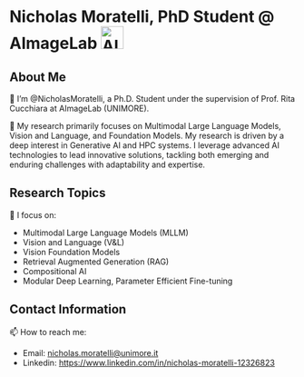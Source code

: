 # Nicholas Moratelli, PhD Student @ AImageLab <img src="https://avatars.githubusercontent.com/u/32870596?s=200&v=4" alt="AImageLab Logo" width="40" height="40">
## About Me 

🤖 I’m @NicholasMoratelli, a Ph.D. Student under the supervision of Prof. Rita Cucchiara at AImageLab (UNIMORE).

👀 My research primarily focuses on Multimodal Large Language Models, Vision and Language, and Foundation Models. My research is driven by a deep interest in Generative AI and HPC systems. I leverage advanced AI technologies to lead innovative solutions, tackling both emerging and enduring challenges with adaptability and expertise.

## Research Topics

🔭 I focus on:
- Multimodal Large Language Models (MLLM)
- Vision and Language (V&L)
- Vision Foundation Models
- Retrieval Augmented Generation (RAG)
- Compositional AI
- Modular Deep Learning, Parameter Efficient Fine-tuning

## Contact Information

📫 How to reach me:
- Email: nicholas.moratelli@unimore.it
- Linkedin: https://www.linkedin.com/in/nicholas-moratelli-12326823

<!--
**NicholasMoratelli/NicholasMoratelli** is a ✨ _special_ ✨ repository because its `README.md` (this file) appears on your GitHub profile.

Here are some ideas to get you started:

- 🔭 I’m currently working on ...
- 🌱 I’m currently learning ...
- 👯 I’m looking to collaborate on ...
- 🤔 I’m looking for help with ...
- 💬 Ask me about ...
- 📫 How to reach me: ...
- 😄 Pronouns: ...
- ⚡ Fun fact: ...
-->
